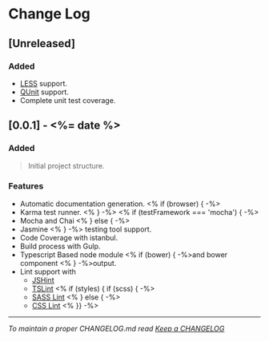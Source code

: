 # Change Log

## [Unreleased]

### Added

- [LESS](http://lesscss.org/usage/) support.
- [QUnit](https://qunitjs.com/) support.
- Complete unit test coverage.

## [0.0.1] - <%= date %>

### Added
> Initial project structure.

### Features
- Automatic documentation generation.
<% if (browser) { -%>
- Karma test runner.
<% } -%>
<% if (testFramework === 'mocha') { -%>
- Mocha and Chai
<% } else { -%>
- Jasmine
<% } -%> testing tool support.
- Code Coverage with istanbul.
- Build process with Gulp.
- Typescript Based node module <% if (bower) { -%>and bower component <% } -%>output.
- Lint support with
  - [JSHint](http://jshint.com/)
  - [TSLint](https://www.npmjs.com/package/tslint)
<% if (styles) { if (scss) { -%>
  - [SASS Lint](https://www.npmjs.com/package/sass-lint)
<% } else { -%>
  - [CSS Lint](https://www.npmjs.com/package/gulp-csslint) 
<% }} -%>  

---
*To maintain a proper CHANGELOG.md read [Keep a CHANGELOG](http://keepachangelog.com/)*
